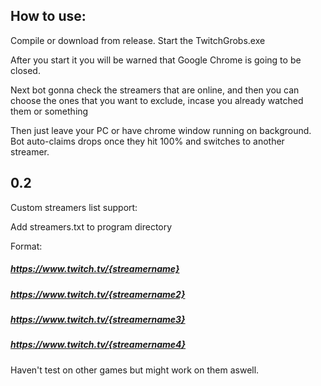 ## How to use:
Compile or download from release. Start the TwitchGrobs.exe

After you start it you will be warned that Google Chrome is going to be closed.

Next bot gonna check the streamers that are online, and then you can choose the ones that you want to exclude, incase you already watched them or something

Then just leave your PC or have chrome window running on background. Bot auto-claims drops once they hit 100% and switches to another streamer.

## 0.2
Custom streamers list support:

Add streamers.txt to program directory

Format:

##### https://www.twitch.tv/{streamername}
##### https://www.twitch.tv/{streamername2}
##### https://www.twitch.tv/{streamername3}
##### https://www.twitch.tv/{streamername4}

Haven't test on other games but might work on them aswell.
